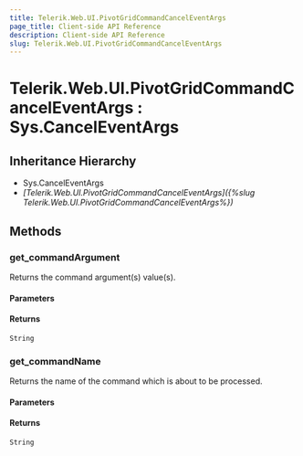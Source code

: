 ```yaml
---
title: Telerik.Web.UI.PivotGridCommandCancelEventArgs
page_title: Client-side API Reference
description: Client-side API Reference
slug: Telerik.Web.UI.PivotGridCommandCancelEventArgs
---
```


# Telerik.Web.UI.PivotGridCommandCancelEventArgs : Sys.CancelEventArgs 

## Inheritance Hierarchy

* Sys.CancelEventArgs
* *[Telerik.Web.UI.PivotGridCommandCancelEventArgs]({%slug Telerik.Web.UI.PivotGridCommandCancelEventArgs%})*

## Methods

### get_commandArgument

Returns the command argument(s) value(s).

#### Parameters

#### Returns

`String` 

### get_commandName

Returns the name of the command which is about to be processed.

#### Parameters

#### Returns

`String` 